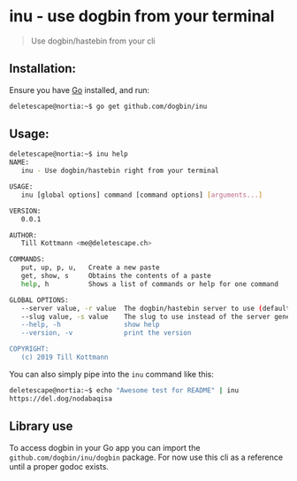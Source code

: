 # inu - use dogbin from your terminal

> Use dogbin/hastebin from your cli

## Installation:
Ensure you have [Go](https://golang.org) installed, and run:
```bash
deletescape@nortia:~$ go get github.com/dogbin/inu
```

## Usage:
```bash
deletescape@nortia:~$ inu help
NAME:
   inu - Use dogbin/hastebin right from your terminal

USAGE:
   inu [global options] command [command options] [arguments...]

VERSION:
   0.0.1

AUTHOR:
   Till Kottmann <me@deletescape.ch>

COMMANDS:
   put, up, p, u,   Create a new paste
   get, show, s     Obtains the contents of a paste
   help, h          Shows a list of commands or help for one command

GLOBAL OPTIONS:
   --server value, -r value  The dogbin/hastebin server to use (default: "del.dog")
   --slug value, -s value    The slug to use instead of the server generated one [haste doesn't support this]
   --help, -h                show help
   --version, -v             print the version

COPYRIGHT:
   (c) 2019 Till Kottmann
```

You can also simply pipe into the `inu` command like this:
```bash
deletescape@nortia:~$ echo "Awesome test for README" | inu
https://del.dog/nodabaqisa
```

## Library use

To access dogbin in your Go app you can import the `github.com/dogbin/inu/dogbin` package. For now use this cli as a reference until a proper godoc exists.